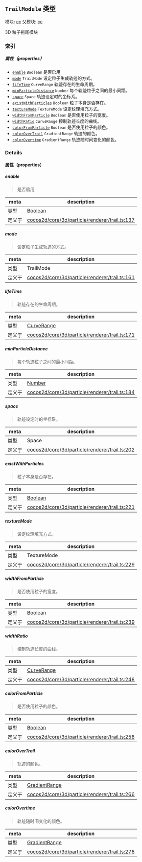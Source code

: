 ## `TrailModule` 类型



模块: [cc](../modules/cc.md)
父模块: [cc](../modules/cc.md)


3D 粒子拖尾模块



### 索引

##### 属性（properties）

  - [`enable`](#enable) `Boolean` 是否启用
  - [`mode`](#mode) `TrailMode` 设定粒子生成轨迹的方式。
  - [`lifeTime`](#lifetime) `CurveRange` 轨迹存在的生命周期。
  - [`minParticleDistance`](#minparticledistance) `Number` 每个轨迹粒子之间的最小间距。
  - [`space`](#space) `Space` 轨迹设定时的坐标系。
  - [`existWithParticles`](#existwithparticles) `Boolean` 粒子本身是否存在。
  - [`textureMode`](#texturemode) `TextureMode` 设定纹理填充方式。
  - [`widthFromParticle`](#widthfromparticle) `Boolean` 是否使用粒子的宽度。
  - [`widthRatio`](#widthratio) `CurveRange` 控制轨迹长度的曲线。
  - [`colorFromParticle`](#colorfromparticle) `Boolean` 是否使用粒子的颜色。
  - [`colorOverTrail`](#colorovertrail) `GradientRange` 轨迹的颜色。
  - [`colorOvertime`](#colorovertime) `GradientRange` 轨迹随时间变化的颜色。





### Details


#### 属性（properties）


##### enable

> 是否启用

| meta | description |
|------|-------------|
| 类型 | <a href="https://developer.mozilla.org/en/JavaScript/Reference/Global_Objects/Boolean" class="crosslink external" target="_blank">Boolean</a> |
| 定义于 | [cocos2d/core/3d/particle/renderer/trail.ts:137](https://github.com/cocos-creator/engine/blob/22ca6465effd8063cb95e509843b8bef3d880759/cocos2d/core/3d/particle/renderer/trail.ts#L137) |



##### mode

> 设定粒子生成轨迹的方式。

| meta | description |
|------|-------------|
| 类型 | TrailMode |
| 定义于 | [cocos2d/core/3d/particle/renderer/trail.ts:161](https://github.com/cocos-creator/engine/blob/22ca6465effd8063cb95e509843b8bef3d880759/cocos2d/core/3d/particle/renderer/trail.ts#L161) |



##### lifeTime

> 轨迹存在的生命周期。

| meta | description |
|------|-------------|
| 类型 | <a href="../classes/CurveRange.html" class="crosslink">CurveRange</a> |
| 定义于 | [cocos2d/core/3d/particle/renderer/trail.ts:171](https://github.com/cocos-creator/engine/blob/22ca6465effd8063cb95e509843b8bef3d880759/cocos2d/core/3d/particle/renderer/trail.ts#L171) |



##### minParticleDistance

> 每个轨迹粒子之间的最小间距。

| meta | description |
|------|-------------|
| 类型 | <a href="https://developer.mozilla.org/en/JavaScript/Reference/Global_Objects/Number" class="crosslink external" target="_blank">Number</a> |
| 定义于 | [cocos2d/core/3d/particle/renderer/trail.ts:184](https://github.com/cocos-creator/engine/blob/22ca6465effd8063cb95e509843b8bef3d880759/cocos2d/core/3d/particle/renderer/trail.ts#L184) |



##### space

> 轨迹设定时的坐标系。

| meta | description |
|------|-------------|
| 类型 | Space |
| 定义于 | [cocos2d/core/3d/particle/renderer/trail.ts:202](https://github.com/cocos-creator/engine/blob/22ca6465effd8063cb95e509843b8bef3d880759/cocos2d/core/3d/particle/renderer/trail.ts#L202) |



##### existWithParticles

> 粒子本身是否存在。

| meta | description |
|------|-------------|
| 类型 | <a href="https://developer.mozilla.org/en/JavaScript/Reference/Global_Objects/Boolean" class="crosslink external" target="_blank">Boolean</a> |
| 定义于 | [cocos2d/core/3d/particle/renderer/trail.ts:221](https://github.com/cocos-creator/engine/blob/22ca6465effd8063cb95e509843b8bef3d880759/cocos2d/core/3d/particle/renderer/trail.ts#L221) |



##### textureMode

> 设定纹理填充方式。

| meta | description |
|------|-------------|
| 类型 | TextureMode |
| 定义于 | [cocos2d/core/3d/particle/renderer/trail.ts:229](https://github.com/cocos-creator/engine/blob/22ca6465effd8063cb95e509843b8bef3d880759/cocos2d/core/3d/particle/renderer/trail.ts#L229) |



##### widthFromParticle

> 是否使用粒子的宽度。

| meta | description |
|------|-------------|
| 类型 | <a href="https://developer.mozilla.org/en/JavaScript/Reference/Global_Objects/Boolean" class="crosslink external" target="_blank">Boolean</a> |
| 定义于 | [cocos2d/core/3d/particle/renderer/trail.ts:239](https://github.com/cocos-creator/engine/blob/22ca6465effd8063cb95e509843b8bef3d880759/cocos2d/core/3d/particle/renderer/trail.ts#L239) |



##### widthRatio

> 控制轨迹长度的曲线。

| meta | description |
|------|-------------|
| 类型 | <a href="../classes/CurveRange.html" class="crosslink">CurveRange</a> |
| 定义于 | [cocos2d/core/3d/particle/renderer/trail.ts:248](https://github.com/cocos-creator/engine/blob/22ca6465effd8063cb95e509843b8bef3d880759/cocos2d/core/3d/particle/renderer/trail.ts#L248) |



##### colorFromParticle

> 是否使用粒子的颜色。

| meta | description |
|------|-------------|
| 类型 | <a href="https://developer.mozilla.org/en/JavaScript/Reference/Global_Objects/Boolean" class="crosslink external" target="_blank">Boolean</a> |
| 定义于 | [cocos2d/core/3d/particle/renderer/trail.ts:258](https://github.com/cocos-creator/engine/blob/22ca6465effd8063cb95e509843b8bef3d880759/cocos2d/core/3d/particle/renderer/trail.ts#L258) |



##### colorOverTrail

> 轨迹的颜色。

| meta | description |
|------|-------------|
| 类型 | <a href="../classes/GradientRange.html" class="crosslink">GradientRange</a> |
| 定义于 | [cocos2d/core/3d/particle/renderer/trail.ts:266](https://github.com/cocos-creator/engine/blob/22ca6465effd8063cb95e509843b8bef3d880759/cocos2d/core/3d/particle/renderer/trail.ts#L266) |



##### colorOvertime

> 轨迹随时间变化的颜色。

| meta | description |
|------|-------------|
| 类型 | <a href="../classes/GradientRange.html" class="crosslink">GradientRange</a> |
| 定义于 | [cocos2d/core/3d/particle/renderer/trail.ts:276](https://github.com/cocos-creator/engine/blob/22ca6465effd8063cb95e509843b8bef3d880759/cocos2d/core/3d/particle/renderer/trail.ts#L276) |







